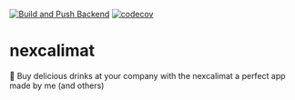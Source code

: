[![Build and Push Backend](https://github.com/Keyruu/nexcalimat/actions/workflows/backend.yaml/badge.svg)](https://github.com/Keyruu/nexcalimat/actions/workflows/backend.yaml)
[![codecov](https://codecov.io/gh/Keyruu/nexcalimat/branch/main/graph/badge.svg?token=HOGWH18EIF)](https://codecov.io/gh/Keyruu/nexcalimat)

# nexcalimat

🧃 Buy delicious drinks at your company with the nexcalimat a perfect app made by me (and others)
